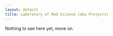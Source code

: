 ```yaml
---
layout: default
title: Laboratory of Mad Science (aka Projects)
---
```


Nothing to see here yet, move on.

